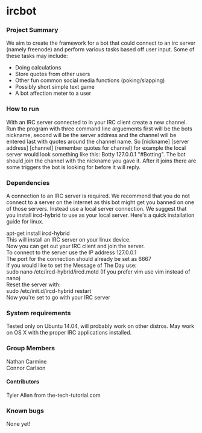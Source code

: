 # ircbot
### Project Summary
We aim to create the framework for a bot that could connect to an irc server (namely freenode) and perform various tasks based off user input. Some of these tasks may include:
* Doing calculations
* Store quotes from other users
* Other fun common social media functions (poking/slapping)
* Possibly short simple text game
* A bot affection meter to a user

### How to run
With an IRC server connected to in your IRC client create a new channel. Run the program with three command line arguements first will be the bots nickname, second will be the server address and the channel will be entered last with quotes around the channel name. So [nickname] [server address] [channel] (remember quotes for channel) for example the local server would look something like this: Botty 127.0.0.1 "#Botting". The bot should join the channel with the nickname you gave it. After it joins there are some triggers the bot is looking for before it will reply.

### Dependencies
A connection to an IRC server is required. We recommend that you do not connect to a server on the internet as this bot might get you banned on one of those servers. Instead use a local server connection. We suggest that you install ircd-hybrid to use as your local server. Here's a quick installation guide for linux.

apt-get install ircd-hybrid  
This will install an IRC server on your linux device.  
Now you can get out your IRC client and join the server.  
To connect to the server use the IP address 127.0.0.1  
The port for the connection should already be set as 6667  
If you would like to set the Message of The Day use:  
sudo nano /etc/ircd-hybrid/ircd.motd (If you prefer vim use vim instead of nano)  
Reset the server with:  
sudo /etc/init.d/ircd-hybrid restart  
Now you're set to go with your IRC server  

### System requirements
Tested only on Ubuntu 14.04, will probably work on other distros. May work on OS X with the proper IRC applications installed. 
### Group Members
Nathan Carmine  
Connor Carlson
#### Contributors
Tyler Allen from the-tech-tutorial.com
### Known bugs
None yet!
